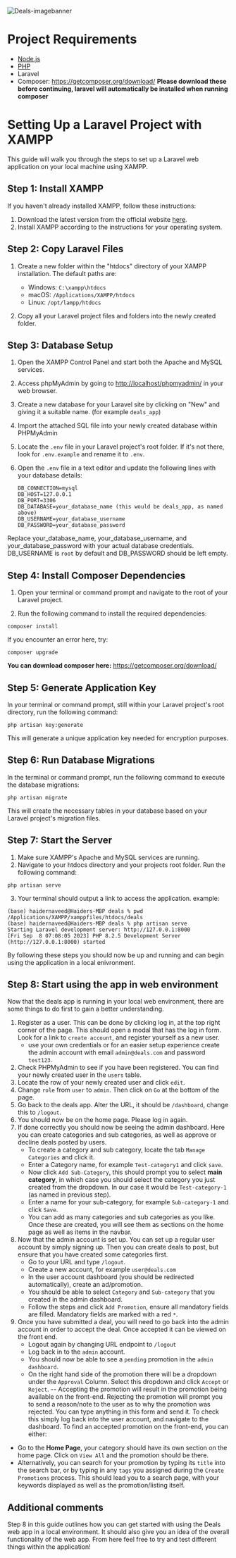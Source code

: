 ![Deals-imagebanner](https://github.com/haidnav/Deals-disseration-project/blob/main/deals-image.png)

# Project Requirements
- [Node.js](https://nodejs.org/en)
- [PHP]((https://www.php.net/downloads.php))
- Laravel
- Composer: https://getcomposer.org/download/
**Please download these before continuing, laravel will automatically be installed when running composer**


# Setting Up a Laravel Project with XAMPP

This guide will walk you through the steps to set up a Laravel web application on your local machine using XAMPP. 

## Step 1: Install XAMPP

If you haven't already installed XAMPP, follow these instructions:

1. Download the latest version from the official website [here](https://www.apachefriends.org/).
2. Install XAMPP according to the instructions for your operating system.

## Step 2: Copy Laravel Files

1. Create a new folder within the "htdocs" directory of your XAMPP installation. The default paths are:
   - Windows: `C:\xampp\htdocs`
   - macOS: `/Applications/XAMPP/htdocs`
   - Linux: `/opt/lampp/htdocs`

2. Copy all your Laravel project files and folders into the newly created folder.

## Step 3: Database Setup

1. Open the XAMPP Control Panel and start both the Apache and MySQL services.

2. Access phpMyAdmin by going to [http://localhost/phpmyadmin/](http://localhost/phpmyadmin/) in your web browser.

3. Create a new database for your Laravel site by clicking on "New" and giving it a suitable name. (for example `deals_app`)
   
4. Import the attached SQL file into your newly created database within PHPMyAdmin

5. Locate the `.env` file in your Laravel project's root folder. If it's not there, look for `.env.example` and rename it to `.env`.

6. Open the `.env` file in a text editor and update the following lines with your database details:

   ```dotenv
   DB_CONNECTION=mysql
   DB_HOST=127.0.0.1
   DB_PORT=3306
   DB_DATABASE=your_database_name (this would be deals_app, as named above)
   DB_USERNAME=your_database_username
   DB_PASSWORD=your_database_password

Replace your_database_name, your_database_username, and your_database_password with your actual database credentials. DB_USERNAME is `root` by default and DB_PASSWORD should be left empty.


## Step 4: Install Composer Dependencies

1. Open your terminal or command prompt and navigate to the root of your Laravel project.

2. Run the following command to install the required dependencies:

```shell
composer install
```

If you encounter an error here, try:
```shell
composer upgrade
```
**You can download composer here:** https://getcomposer.org/download/
## Step 5: Generate Application Key

In your terminal or command prompt, still within your Laravel project's root directory, run the following command:
```shell
php artisan key:generate
```
This will generate a unique application key needed for encryption purposes.

## Step 6: Run Database Migrations
In the terminal or command prompt, run the following command to execute the database migrations:
```shell
php artisan migrate
```
This will create the necessary tables in your database based on your Laravel project's migration files.

## Step 7: Start the Server
1.	Make sure XAMPP's Apache and MySQL services are running.
2.	Navigate to your htdocs directory and your projects root folder. Run the following command:
```shell
php artisan serve
```
3.	Your terminal should output a link to access the application.
example:
```shell
(base) haidernaveed@Haiders-MBP deals % pwd
/Applications/XAMPP/xamppfiles/htdocs/deals
(base) haidernaveed@Haiders-MBP deals % php artisan serve
Starting Laravel development server: http://127.0.0.1:8000
[Fri Sep  8 07:08:05 2023] PHP 8.2.5 Development Server (http://127.0.0.1:8000) started
```


By following these steps you should now be up and running and can begin using the application in a local enivronment.

## Step 8: Start using the app in web environment

Now that the deals app is running in your local web environment, there are some things to do first to gain a better understanding.

1. Register as a user. This can be done by clicking log in, at the top right corner of the page. This should open a modal that has the log in form. Look for a link to `create account`, and register yourself as a new user.
   - use your own credentials or for an easier setup experience create the admin account with email `admin@deals.com` and password `test123`.
3. Check PHPMyAdmin to see if you have been registered. You can find your newly created user in the `users` table.
4. Locate the row of your newly created user and click `edit`.
5. Change `role` from `user` to `admin`. Then click on `Go` at the bottom of the page.
6. Go back to the deals app. Alter the URL, it should be `/dashboard`, change this to `/logout`.
7. You should now be on the home page. Please log in again.
8. If done correctly you should now be seeing the admin dashboard. Here you can create categories and sub categories, as well as approve or decline deals posted by users.
   - To create a category and sub category, locate the tab `Manage Categories` and click it.
   - Enter a Category name, for example `Test-category1` and click `save`.
   - Now click `Add Sub-Category`, this should prompt you to select **main category**, in which case you should select the category you just created from the dropdown. In our case it would be `Test-category-1` (as named in previous step).
   - Enter a name for your sub-category, for example `Sub-category-1` and click `Save`.
   - You can add as many categories and sub categories as you like. Once these are created, you will see them as sections on the home page as well as items in the navbar.
10. Now that the admin account is set up. You can set up a regular user account by simply signing up. Then you can create deals to post, but ensure that you have created some categories first.
    - Go to your URL and type `/logout`.
    - Create a new account, for example `user@deals.com`
    - In the user account dashboard (you should be redirected automatically), create an ad/promotion.
    - You should be able to select `Category` and `Sub-category` that you created in the admin dashboard.
    - Follow the steps and click `Add Promotion`, ensure all mandatory fields are filled. Mandatory fields are marked with a red `*`.
12. Once you have submitted a deal, you will need to go back into the admin account in order to accept the deal. Once accepted it can be viewed on the front end.
    - Logout again by changing URL endpoint to `/logout`
    - Log back in to the `admin` account.
    - You should now be able to see a `pending` promotion in the `admin dashboard`.
    - On the right hand side of the promotion there will be a dropdown under the `Approval` Column. Select this dropdown and click `Accept` or `Reject`.
      -- Accepting the promotion will result in the promotion being available on the front-end. Rejecting the promotion will prompt you to send a reason/note to the user as to why the promotion was rejected. You can type anything in this form and send it. To check this simply log back into the user account, and navigate to the dashboard.
To find an accepted promotion on the front-end, you can either:
- Go to the **Home Page**, your category should have its own section on the home page. Click on `View All` and the promotion should be there.
- Alternatively, you can search for your promotion by typing its `title` into the search bar, or by typing in any `tags` you assigned during the `Create Promotions` process. This should lead you to a search page, with your keywords displayed as well as the promotion/listing itself. 


## Additional comments
Step 8 in this guide outlines how you can get started with using the Deals web app in a local environment. It should also give you an idea of the overall functionality of the web app. From here feel free to try and test different things within the application!










